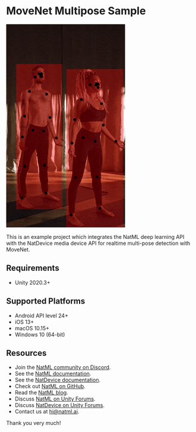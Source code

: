 # MoveNet Multipose Sample

![demo](demo.gif)

This is an example project which integrates the NatML deep learning API with the NatDevice media device API for realtime multi-pose detection with MoveNet.

## Requirements
- Unity 2020.3+

## Supported Platforms
- Android API level 24+
- iOS 13+
- macOS 10.15+
- Windows 10 (64-bit)

## Resources
- Join the [NatML community on Discord](https://hub.natml.ai/community).
- See the [NatML documentation](https://docs.natml.ai/unity).
- See the [NatDevice documentation](https://docs.natml.ai/natdevice).
- Check out [NatML on GitHub](https://github.com/natmlx).
- Read the [NatML blog](https://blog.natml.ai/).
- Discuss [NatML on Unity Forums](https://forum.unity.com/threads/open-beta-natml-machine-learning-runtime.1109339/).
- Discuss [NatDevice on Unity Forums](https://forum.unity.com/threads/natdevice-media-device-api.374690/).
- Contact us at [hi@natml.ai](mailto:hi@natml.ai).

Thank you very much!